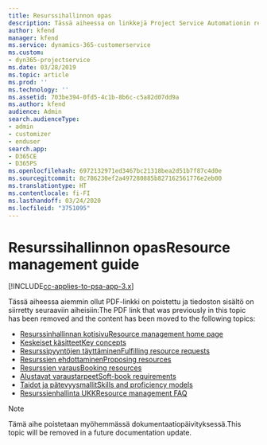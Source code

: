 ```yaml
---
title: Resurssihallinnon opas
description: Tässä aiheessa on linkkejä Project Service Automationin resurssien hallinnan tietoihin.
author: kfend
manager: kfend
ms.service: dynamics-365-customerservice
ms.custom:
- dyn365-projectservice
ms.date: 03/28/2019
ms.topic: article
ms.prod: ''
ms.technology: ''
ms.assetid: 703be394-0fd5-4c1b-8b6c-c5a82d07dd9a
ms.author: kfend
audience: Admin
search.audienceType:
- admin
- customizer
- enduser
search.app:
- D365CE
- D365PS
ms.openlocfilehash: 6972132971ed3467bc21318bea2d51b7f87c4d0e
ms.sourcegitcommit: 8c786230ef2a497280885b827162561776e2eb00
ms.translationtype: HT
ms.contentlocale: fi-FI
ms.lasthandoff: 03/24/2020
ms.locfileid: "3751095"
---
```

# <a name="resource-management-guide"></a><span data-ttu-id="02a30-103">Resurssihallinnon opas</span><span class="sxs-lookup"><span data-stu-id="02a30-103">Resource management guide</span></span>

[!INCLUDE[cc-applies-to-psa-app-3.x](../../includes/cc-applies-to-psa-app-3x.md)]

<span data-ttu-id="02a30-104">Tässä aiheessa aiemmin ollut PDF-linkki on poistettu ja tiedoston sisältö on siirretty seuraaviin aiheisiin:</span><span class="sxs-lookup"><span data-stu-id="02a30-104">The PDF link that was previously in this topic has been removed and the content has been moved to the following topics:</span></span>

- [<span data-ttu-id="02a30-105">Resurssinhallinnan kotisivu</span><span class="sxs-lookup"><span data-stu-id="02a30-105">Resource management home page</span></span>](../resource-management-home-page.md)
- [<span data-ttu-id="02a30-106">Keskeiset käsitteet</span><span class="sxs-lookup"><span data-stu-id="02a30-106">Key concepts</span></span>](../reports-key-concepts.md)
- [<span data-ttu-id="02a30-107">Resurssipyyntöjen täyttäminen</span><span class="sxs-lookup"><span data-stu-id="02a30-107">Fulfilling resource requests</span></span>](../resource-management-fulfill-requests.md)
- [<span data-ttu-id="02a30-108">Resurssien ehdottaminen</span><span class="sxs-lookup"><span data-stu-id="02a30-108">Proposing resources</span></span>](../resource-management-propose-resources.md)
- [<span data-ttu-id="02a30-109">Resurssien varaus</span><span class="sxs-lookup"><span data-stu-id="02a30-109">Booking resources</span></span>](../resource-management-book-resources-scheduleboard.md)
- [<span data-ttu-id="02a30-110">Alustavat varaustarpeet</span><span class="sxs-lookup"><span data-stu-id="02a30-110">Soft-book requirements</span></span>](../resource-management-softbook-requirements.md)
- [<span data-ttu-id="02a30-111">Taidot ja pätevyysmallit</span><span class="sxs-lookup"><span data-stu-id="02a30-111">Skills and proficiency models</span></span>](../resource-management-skills-proficiency.md)
- [<span data-ttu-id="02a30-112">Resurssienhallinta UKK</span><span class="sxs-lookup"><span data-stu-id="02a30-112">Resource management FAQ</span></span>](../resource-management-faq.md)

> [!NOTE]
> <span data-ttu-id="02a30-113">Tämä aihe poistetaan myöhemmässä dokumentaatiopäivityksessä.</span><span class="sxs-lookup"><span data-stu-id="02a30-113">This topic will be removed in a future documentation update.</span></span> 
